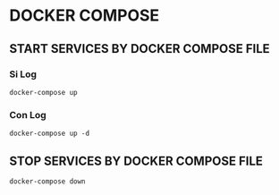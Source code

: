 DOCKER COMPOSE
===

## START SERVICES BY DOCKER COMPOSE FILE

### Si Log
```
docker-compose up
```

### Con Log
```
docker-compose up -d
```

## STOP SERVICES BY DOCKER COMPOSE FILE

```
docker-compose down
```